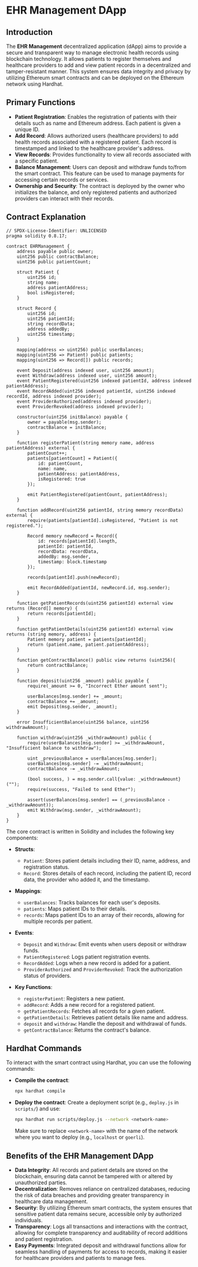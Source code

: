 # EHR Management DApp

## Introduction
The **EHR Management** decentralized application (dApp) aims to provide a secure and transparent way to manage electronic health records using blockchain technology. It allows patients to register themselves and healthcare providers to add and view patient records in a decentralized and tamper-resistant manner. This system ensures data integrity and privacy by utilizing Ethereum smart contracts and can be deployed on the Ethereum network using Hardhat.

## Primary Functions
- **Patient Registration**: Enables the registration of patients with their details such as name and Ethereum address. Each patient is given a unique ID.
- **Add Record**: Allows authorized users (healthcare providers) to add health records associated with a registered patient. Each record is timestamped and linked to the healthcare provider's address.
- **View Records**: Provides functionality to view all records associated with a specific patient.
- **Balance Management**: Users can deposit and withdraw funds to/from the smart contract. This feature can be used to manage payments for accessing certain records or services.
- **Ownership and Security**: The contract is deployed by the owner who initializes the balance, and only registered patients and authorized providers can interact with their records.

## Contract Explanation

```solidity
// SPDX-License-Identifier: UNLICENSED
pragma solidity 0.8.17;

contract EHRManagement {
    address payable public owner;
    uint256 public contractBalance;
    uint256 public patientCount;

    struct Patient {
        uint256 id;
        string name;
        address patientAddress;
        bool isRegistered;
    }

    struct Record {
        uint256 id;
        uint256 patientId;
        string recordData;
        address addedBy;
        uint256 timestamp;
    }

    mapping(address => uint256) public userBalances;
    mapping(uint256 => Patient) public patients;
    mapping(uint256 => Record[]) public records;

    event Deposit(address indexed user, uint256 amount);
    event Withdraw(address indexed user, uint256 amount);
    event PatientRegistered(uint256 indexed patientId, address indexed patientAddress);
    event RecordAdded(uint256 indexed patientId, uint256 indexed recordId, address indexed provider);
    event ProviderAuthorized(address indexed provider);
    event ProviderRevoked(address indexed provider);

    constructor(uint256 initBalance) payable {
        owner = payable(msg.sender);
        contractBalance = initBalance;
    }

    function registerPatient(string memory name, address patientAddress) external {
        patientCount++;
        patients[patientCount] = Patient({
            id: patientCount,
            name: name,
            patientAddress: patientAddress,
            isRegistered: true
        });

        emit PatientRegistered(patientCount, patientAddress);
    }

    function addRecord(uint256 patientId, string memory recordData) external {
        require(patients[patientId].isRegistered, "Patient is not registered.");
        
        Record memory newRecord = Record({
            id: records[patientId].length,
            patientId: patientId,
            recordData: recordData,
            addedBy: msg.sender,
            timestamp: block.timestamp
        });

        records[patientId].push(newRecord);

        emit RecordAdded(patientId, newRecord.id, msg.sender);
    }

    function getPatientRecords(uint256 patientId) external view returns (Record[] memory) {
        return records[patientId];
    }

    function getPatientDetails(uint256 patientId) external view returns (string memory, address) {
        Patient memory patient = patients[patientId];
        return (patient.name, patient.patientAddress);
    }

    function getContractBalance() public view returns (uint256){
        return contractBalance;
    }

    function deposit(uint256 _amount) public payable {
        require(_amount >= 0, "Incorrect Ether amount sent");
        
        userBalances[msg.sender] += _amount;
        contractBalance += _amount;
        emit Deposit(msg.sender, _amount);
    }

    error InsufficientBalance(uint256 balance, uint256 withdrawAmount);

    function withdraw(uint256 _withdrawAmount) public {
        require(userBalances[msg.sender] >= _withdrawAmount, "Insufficient balance to withdraw");

        uint _previousBalance = userBalances[msg.sender];
        userBalances[msg.sender] -= _withdrawAmount;
        contractBalance -= _withdrawAmount;

        (bool success, ) = msg.sender.call{value: _withdrawAmount}("");
        require(success, "Failed to send Ether");

        assert(userBalances[msg.sender] == (_previousBalance - _withdrawAmount));
        emit Withdraw(msg.sender, _withdrawAmount);
    }
}
```
The core contract is written in Solidity and includes the following key components:

- **Structs**:
  - `Patient`: Stores patient details including their ID, name, address, and registration status.
  - `Record`: Stores details of each record, including the patient ID, record data, the provider who added it, and the timestamp.
  
- **Mappings**:
  - `userBalances`: Tracks balances for each user's deposits.
  - `patients`: Maps patient IDs to their details.
  - `records`: Maps patient IDs to an array of their records, allowing for multiple records per patient.

- **Events**:
  - `Deposit` and `Withdraw`: Emit events when users deposit or withdraw funds.
  - `PatientRegistered`: Logs patient registration events.
  - `RecordAdded`: Logs when a new record is added for a patient.
  - `ProviderAuthorized` and `ProviderRevoked`: Track the authorization status of providers.

- **Key Functions**:
  - `registerPatient`: Registers a new patient.
  - `addRecord`: Adds a new record for a registered patient.
  - `getPatientRecords`: Fetches all records for a given patient.
  - `getPatientDetails`: Retrieves patient details like name and address.
  - `deposit` and `withdraw`: Handle the deposit and withdrawal of funds.
  - `getContractBalance`: Returns the contract's balance.

## Hardhat Commands
To interact with the smart contract using Hardhat, you can use the following commands:

- **Compile the contract**:
    ```bash
    npx hardhat compile
    ```

- **Deploy the contract**:
    Create a deployment script (e.g., `deploy.js` in `scripts/`) and use:
    ```bash
    npx hardhat run scripts/deploy.js --network <network-name>
    ```

    Make sure to replace `<network-name>` with the name of the network where you want to deploy (e.g., `localhost` or `goerli`).

## Benefits of the EHR Management DApp
- **Data Integrity**: All records and patient details are stored on the blockchain, ensuring data cannot be tampered with or altered by unauthorized parties.
- **Decentralization**: Removes reliance on centralized databases, reducing the risk of data breaches and providing greater transparency in healthcare data management.
- **Security**: By utilizing Ethereum smart contracts, the system ensures that sensitive patient data remains secure, accessible only by authorized individuals.
- **Transparency**: Logs all transactions and interactions with the contract, allowing for complete transparency and auditability of record additions and patient registration.
- **Easy Payments**: Integrated deposit and withdrawal functions allow for seamless handling of payments for access to records, making it easier for healthcare providers and patients to manage fees.
